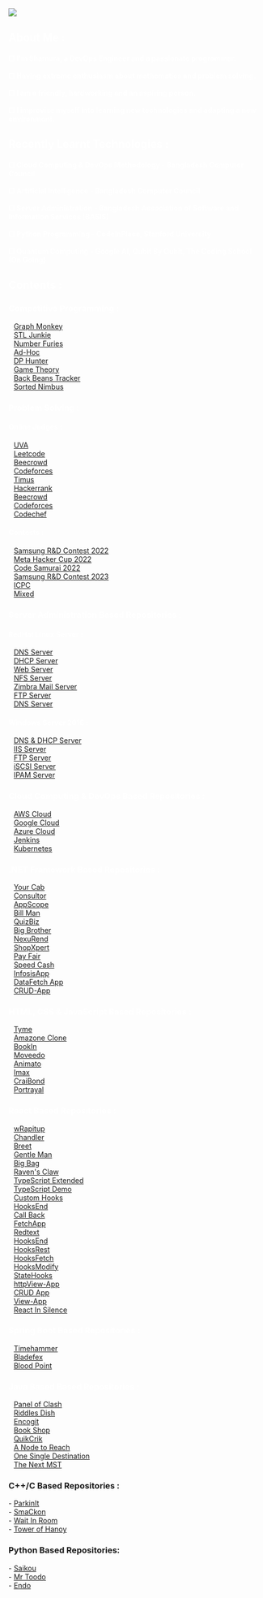 <div style="color:white;">
     <img src="https://github.com/radiant-fleak/radiant-fleak/blob/main/Banner.jpg">
<h2> About Me :</h2>
<h4> ☐ I'm Shamura, a DevOps Engineer and a passionate programmer. <br/>  <br/>
     ☐ Having extreme enthusiasm about mathematics and problem solving. <br/>  <br/>
     ☐ I am a friendly, hardworking and an aspiring person.<br/>  <br/>
     ☐ I improvise myself into learning new technologies and adapting a new environment.</h4>
<h2>Recently Learnt Technologies :</h2>
<h4> ☐ Cloud Computing & DevOps Methodology - Bangladesh Computer Council <br/> <br/>
     ☐ Artificial Intelligence - Bangladesh Computer Council <br/> <br/>
     ☐ Server Administration - Bangladesh Association of Software and Information Services (BASIS) <br/> <br/>
     ☐ Python Programming - CodeInPlace, Stanford University  <br/> <br/>
     ☐ Quantum Computing - Google AI, Qubit By Qubit, The Coding School (On Going) 
</h4> 
<h2>Contents :</h2>
<h3> Competitive Programming :</h3> 
- <a href="https://github.com/radiant-fleak/Graph-Monkey">Graph Monkey</a> <br/>
- <a href="https://github.com/radiant-fleak/STL-Junkie">STL Junkie</a><br/>
- <a href="https://github.com/radiant-fleak/Number-Furies-">Number Furies</a><br/>
- <a href="https://github.com/radiant-fleak/Ad-Hoc-">Ad-Hoc</a><br/>
- <a href="https://github.com/radiant-fleak/DP-Hunter-">DP Hunter</a><br/>
- <a href="https://github.com/radiant-fleak/Game-Theory">Game Theory</a><br/>
- <a href="https://github.com/radiant-fleak/Back-Beans-Tracker-">Back Beans Tracker</a><br/>
- <a href="https://github.com/radiant-fleak/Sorted-Nimbus">Sorted Nimbus</a><br/>                                                                      

<h3 align="left">Problem Solving :</h3>
<h4 align="left">Online Judges :</h4>
- <a href="https://github.com/animshamura/UVA-Solve">UVA</a><br>
- <a href="https://github.com/animshamura/Leetcode-Solve-">Leetcode</a><br>
- <a href="https://github.com/animshamura/Beecrowd-Solve-">Beecrowd</a><br>
- <a href="https://github.com/animshamura/Codeforces-Solve-">Codeforces</a><br>
- <a href="https://github.com/animshamura/Timus-Solve-">Timus</a><br>
- <a href="https://github.com/animshamura/HackerRank-Solve">Hackerrank</a><br>
- <a href="https://github.com/animshamura/Beecrowd-Solve-">Beecrowd</a><br>
- <a href="https://github.com/animshamura/Codeforces-Solve-">Codeforces</a><br>
- <a href="https://github.com/animshamura/Codechef-Solve-">Codechef</a><br>
<h4 align="left">Contests :</h4>
- <a href="https://github.com/animshamura/Samsung-RnD-Contest-2022">Samsung R&D Contest 2022</a><br>
- <a href="https://github.com/animshamura/Meta-Hacker-Cup-2022-Solve-">Meta Hacker Cup 2022</a><br>
- <a href="https://github.com/animshamura/Code-Samurai-2022">Code Samurai 2022</a><br>
- <a href="https://github.com/radiant-fleak/SRBD-Contest-2023">Samsung R&D Contest 2023</a> <br/>
- <a href="https://github.com/animshamura/ICPC-Solve-">ICPC</a><br>
- <a href="https://github.com/animshamura/Contest-Problems-Solve-">Mixed</a><br>

<h3> Server Administration Based Repositories :</h3>
<h4>RedHat Linux Server : </h4>
- <a href="https://github.com/radiant-fleak/DNS-Server-RedHat-Linux-">DNS Server</a><br/>
- <a href="https://github.com/radiant-fleak/DHCP-Server-RedHat-Linux">DHCP Server</a><br/>
- <a href="https://github.com/radiant-fleak/Web-Server-RedHat-Linux">Web Server</a><br/>
- <a href="https://github.com/radiant-fleak/NFS-Server-RedHat-Linux">NFS Server</a><br/>
- <a href="https://github.com/radiant-fleak/Zimbra-Mail-Server-RedHat-Linux">Zimbra Mail Server</a><br/>
- <a href="https://github.com/radiant-fleak/FTP-Server-RedHat-Linux-">FTP Server</a><br/>
- <a href="https://github.com/radiant-fleak/Samba-Server-RedHat-Linux">DNS Server</a><br/>

<h4>Windows Server 2016 : </h4>
- <a href="https://github.com/radiant-fleak/Windows-Server">DNS & DHCP Server</a><br/>
- <a href="https://github.com/radiant-fleak/IIS-Server-Windows-Server-2016">IIS Server</a><br/>
- <a href="https://github.com/radiant-fleak/FTP-Server-Windows-Server-2016">FTP Server</a><br/>
- <a href="https://github.com/radiant-fleak/iSCSI-Server-Windows-Server-2016">iSCSI Server</a><br/>
- <a href="https://github.com/radiant-fleak/IPAM-Server-Windows-Server-2016">IPAM Server</a><br/>
                                                            
<h3>Cloud Computing & DevOps Based Repositories : </h3> 
- <a href="https://github.com/radiant-fleak/AWS-Cloud-Services"> AWS Cloud</a> <br/>
- <a href="https://github.com/radiant-fleak/Google-Cloud-Services">Google Cloud</a> <br/> 
- <a href="https://github.com/radiant-fleak/MS-Azure-Cloud-Services">Azure Cloud</a><br/> 
- <a href="https://github.com/radiant-fleak/Jenkins">Jenkins</a><br/> 
- <a href="https://github.com/radiant-fleak/Kubernetes">Kubernetes</a> <br/> 


<h3 align="left">.NET Framework Based Repositories :</h3>
- <a href="https://github.com/animshamura/Your-Cab">Your Cab</a><br>
- <a href="https://github.com/animshamura/Consultor-">Consultor</a><br>
- <a href="https://github.com/animshamura/AppScope">AppScope</a><br>
- <a href="https://github.com/animshamura/Bill-Man">Bill Man</a><br>
- <a href="https://github.com/animshamura/QuizBiz">QuizBiz</a><br>
- <a href="https://github.com/animshamura/Big-Brother">Big Brother</a><br>
- <a href="https://github.com/radiant-fleak/NexusRend">NexuRend</a><br>
- <a href="https://github.com/radiant-fleak/ShopXpert">ShopXpert</a><br>
- <a href="https://github.com/radiant-fleak/PayFair">Pay Fair</a><br>
- <a href="https://github.com/radiant-fleak/SpeedCash">Speed Cash</a><br>
- <a href="https://github.com/radiant-fleak/Infosis-App">InfosisApp</a><br>
- <a href="https://github.com/radiant-fleak/DataFetch-App">DataFetch App</a><br>
- <a href="https://github.com/radiant-fleak/CRUD-App">CRUD-App</a><br>

<h3 align="left">HTML, CSS & JavaScript Based Repositories :</h3>
- <a href="https://github.com/animshamura/Tyme-">Tyme</a><br>
- <a href="https://github.com/animshamura/Amazone-Clone-">Amazone Clone</a><br>
- <a href="https://github.com/animshamura/BookIn">BookIn</a><br>
- <a href="https://github.com/animshamura/Moveedo">Moveedo</a><br>
- <a href="https://github.com/animshamura/Animato">Animato</a><br>
- <a href="https://github.com/animshamura/Imax">Imax</a><br>
- <a href="https://github.com/animshamura/CraiBond">CraiBond</a><br>
- <a href="https://github.com/animshamura/Portrayal">Portrayal</a><br>


<h3 align="left">React Based Repositories :</h3>
- <a href="https://github.com/animshamura/wRapitup-">wRapitup</a><br>
- <a href="https://github.com/animshamura/Chandler-">Chandler</a><br>
- <a href="https://github.com/animshamura/Breet">Breet</a><br>
- <a href="https://github.com/animshamura/Gentle-Man">Gentle Man</a><br>
- <a href="https://github.com/animshamura/Big-Bag">Big Bag</a><br>
- <a href="https://github.com/radiant-fleak/Raven-s-Claw-">Raven's Claw</a><br>
- <a href="https://github.com/radiant-fleak/Typescript-Extended-">TypeScript Extended</a><br>
- <a href="https://github.com/radiant-fleak/Typescript-Demo-">TypeScript Demo</a><br>
- <a href="https://github.com/radiant-fleak/CustomHooks">Custom Hooks</a><br>
- <a href="https://github.com/radiant-fleak/HooksEnd">HooksEnd</a><br>
- <a href="https://github.com/radiant-fleak/CallBack">Call Back</a><br>
- <a href="https://github.com/radiant-fleak/FetchApp">FetchApp</a><br>
- <a href="https://github.com/radiant-fleak/Redtext">Redtext</a><br>
- <a href="https://github.com/radiant-fleak/HooksEnd">HooksEnd</a><br>
- <a href="https://github.com/radiant-fleak/HooksRest">HooksRest</a><br>
- <a href="https://github.com/radiant-fleak/HooksFetch">HooksFetch</a><br>
- <a href="https://github.com/radiant-fleak/HooksModify">HooksModify</a><br>
- <a href="https://github.com/radiant-fleak/StateHooks">StateHooks</a><br>
- <a href="https://github.com/radiant-fleak/httpView-App">httpView-App</a><br>
- <a href="https://github.com/radiant-fleak/CRUD-App-React-Node-">CRUD App</a><br>
- <a href="https://github.com/radiant-fleak/View-App">View-App</a><br>
- <a href="https://github.com/radiant-fleak/React-In-Silence-">React In Silence</a><br>

<h3 align="left">Spring Boot Based Repositories :</h3>
- <a href="https://github.com/animshamura/Timehammer">Timehammer</a><br>
- <a href="https://github.com/animshamura/Bladefex-">Bladefex</a><br>
- <a href="https://github.com/animshamura/Blood-Point">Blood Point</a><br>

<h3 align="left">Java Based Based Repositories :</h3>
- <a href="https://github.com/animshamura/Panel-Of-Clash-">Panel of Clash</a><br>
- <a href="https://github.com/animshamura/Riddles-Dish">Riddles Dish</a><br>
- <a href="https://github.com/animshamura/Encogit">Encogit</a><br>
- <a href="https://github.com/animshamura/Book-Shop">Book Shop</a><br>
- <a href="https://github.com/animshamura/QuikCrik">QuikCrik</a><br/>
- <a href="https://github.com/animshamura/A-Node-to-Reach-">A Node to Reach</a><br>
- <a href="https://github.com/animshamura/One-Single-Destination">One Single Destination</a><br>
- <a href="https://github.com/animshamura/The-Next-MST">The Next MST</a><br/>
</div>


<h3 align="left">C++/C Based Repositories :</h3>
- <a href="https://github.com/animshamura/ParkinIt">ParkinIt</a><br>
- <a href="https://github.com/animshamura/SmaCkon">SmaCkon</a><br>
- <a href="https://github.com/animshamura/Wait-In-Room">Wait In Room</a><br>
- <a href="https://github.com/animshamura/Tower-Of-Hanoy">Tower of Hanoy</a><br>

<h3 align="left">Python Based Repositories:</h3>
- <a href="https://github.com/animshamura/Saikou">Saikou</a><br>
- <a href="https://github.com/animshamura/Mr-Toodo">Mr Toodo</a><br>
- <a href="https://github.com/animshamura/Endo">Endo</a><br>
